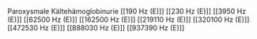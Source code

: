 Paroxysmale Kältehämoglobinurie
[[190 Hz (E)]]
[[230 Hz (E)]]
[[3950 Hz (E)]]
[[62500 Hz (E)]]
[[162500 Hz (E)]]
[[219110 Hz (E)]]
[[320100 Hz (E)]]
[[472530 Hz (E)]]
[[888030 Hz (E)]]
[[937390 Hz (E)]]